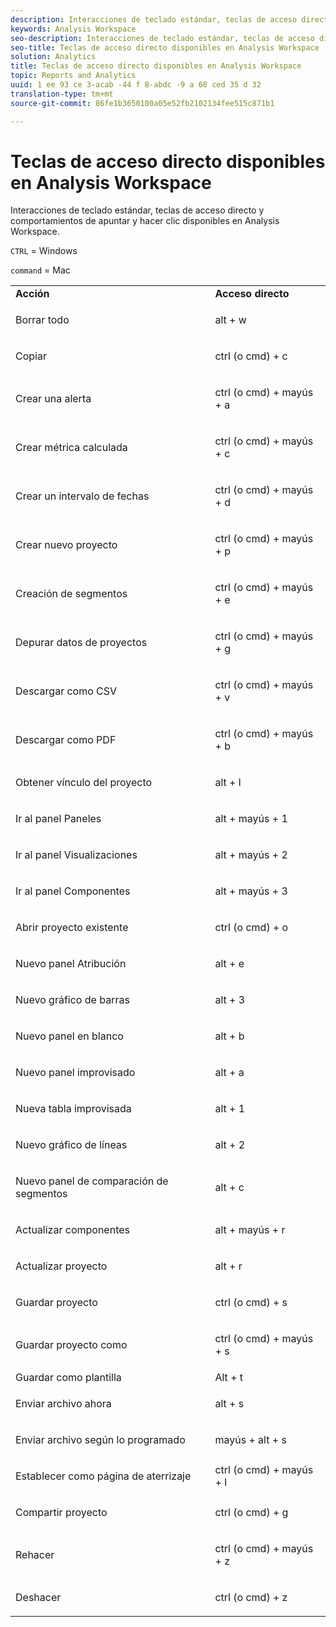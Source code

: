 ```yaml
---
description: Interacciones de teclado estándar, teclas de acceso directo y comportamientos de apuntar y hacer clic disponibles en Analysis Workspace.
keywords: Analysis Workspace
seo-description: Interacciones de teclado estándar, teclas de acceso directo y comportamientos de apuntar y hacer clic disponibles en Analysis Workspace.
seo-title: Teclas de acceso directo disponibles en Analysis Workspace
solution: Analytics
title: Teclas de acceso directo disponibles en Analysis Workspace
topic: Reports and Analytics
uuid: 1 ee 93 ce 3-acab -44 f 8-abdc -9 a 68 ced 35 d 32
translation-type: tm+mt
source-git-commit: 86fe1b3650100a05e52fb2102134fee515c871b1

---
```



# Teclas de acceso directo disponibles en Analysis Workspace

Interacciones de teclado estándar, teclas de acceso directo y comportamientos de apuntar y hacer clic disponibles en Analysis Workspace.

`CTRL` = Windows

`command` = Mac

<table id="table_01F961F4F7E644E682B8A95B44F14FEE"> 
 <tbody> 
  <tr> 
   <td> <b> Acción</b> </td> 
   <td> <b> Acceso directo</b> </td> 
  </tr> 
  <tr> 
   <td colname="col1"> <p>Borrar todo </p> </td> 
   <td colname="col2"> <p>alt + w </p> </td> 
  </tr> 
  <tr> 
   <td colname="col1"> <p>Copiar </p> </td> 
   <td colname="col2"> <p>ctrl (o cmd) + c </p> </td> 
  </tr> 
  <tr> 
   <td colname="col1"> <p>Crear una alerta </p> </td> 
   <td colname="col2"> <p>ctrl (o cmd) + mayús + a </p> </td> 
  </tr> 
  <tr> 
   <td> <p> Crear métrica calculada </p> </td> 
   <td> <p> ctrl (o cmd) + mayús + c </p> </td> 
  </tr> 
  <tr> 
   <td colname="col1"> <p> Crear un intervalo de fechas </p> </td> 
   <td colname="col2"> <p> ctrl (o cmd) + mayús + d </p> </td> 
  </tr> 
  <tr> 
   <td colname="col1"> <p> Crear nuevo proyecto </p> </td> 
   <td colname="col2"> <p> ctrl (o cmd) + mayús + p </p> </td> 
  </tr> 
  <tr> 
   <td colname="col1"> <p> Creación de segmentos </p> </td> 
   <td colname="col2"> <p> ctrl (o cmd) + mayús + e </p> </td> 
  </tr> 
  <tr> 
   <td colname="col1"> <p>Depurar datos de proyectos </p> </td> 
   <td colname="col2"> <p>ctrl (o cmd) + mayús + g </p> </td> 
  </tr> 
  <tr> 
   <td colname="col1"> <p> Descargar como CSV </p> </td> 
   <td colname="col2"> <p>ctrl (o cmd) + mayús + v </p> </td> 
  </tr> 
  <tr> 
   <td colname="col1"> <p>Descargar como PDF </p> </td> 
   <td colname="col2"> <p>ctrl (o cmd) + mayús + b </p> </td> 
  </tr> 
  <tr> 
   <td colname="col1"> <p>Obtener vínculo del proyecto </p> </td> 
   <td colname="col2"> <p>alt + l </p> </td> 
  </tr> 
  <tr> 
   <td colname="col1"> <p>Ir al panel Paneles </p> </td> 
   <td colname="col2"> <p>alt + mayús + 1 </p> </td> 
  </tr> 
  <tr> 
   <td colname="col1"> <p>Ir al panel Visualizaciones </p> </td> 
   <td colname="col2"> <p>alt + mayús + 2 </p> </td> 
  </tr> 
  <tr> 
   <td colname="col1"> <p>Ir al panel Componentes </p> </td> 
   <td colname="col2"> <p>alt + mayús + 3 </p> </td> 
  </tr> 
  <tr> 
   <td> <p> Abrir proyecto existente </p> </td> 
   <td> <p> ctrl (o cmd) + o </p> </td> 
  </tr> 
  <tr> 
   <td colname="col1"> <p>Nuevo panel Atribución </p> </td> 
   <td colname="col2"> <p>alt + e </p> </td> 
  </tr> 
  <tr> 
   <td colname="col1"> <p>Nuevo gráfico de barras </p> </td> 
   <td colname="col2"> <p>alt + 3 </p> </td> 
  </tr> 
  <tr> 
   <td colname="col1"> <p>Nuevo panel en blanco </p> </td> 
   <td colname="col2"> <p>alt + b </p> </td> 
  </tr> 
  <tr> 
   <td colname="col1"> <p>Nuevo panel improvisado </p> </td> 
   <td colname="col2"> <p>alt + a </p> </td> 
  </tr> 
  <tr> 
   <td colname="col1"> <p>Nueva tabla improvisada </p> </td> 
   <td colname="col2"> <p>alt + 1 </p> </td> 
  </tr> 
  <tr> 
   <td colname="col1"> <p>Nuevo gráfico de líneas </p> </td> 
   <td colname="col2"> <p>alt + 2 </p> </td> 
  </tr> 
  <tr> 
   <td colname="col1"> <p> Nuevo panel de comparación de segmentos </p> </td> 
   <td colname="col2"> <p>alt + c </p> </td> 
  </tr> 
  <tr> 
   <td colname="col1"> <p>Actualizar componentes </p> </td> 
   <td colname="col2"> <p>alt + mayús + r </p> </td> 
  </tr> 
  <tr> 
   <td colname="col1"> <p>Actualizar proyecto </p> </td> 
   <td colname="col2"> <p>alt + r </p> </td> 
  </tr> 
  <tr> 
   <td> <p> Guardar proyecto </p> </td> 
   <td> <p> ctrl (o cmd) + s </p> </td> 
  </tr> 
  <tr> 
   <td> <p> Guardar proyecto como </p> </td> 
   <td> <p> ctrl (o cmd) + mayús + s </p> </td> 
  </tr> 
  <tr> 
   <td colname="col1"> Guardar como plantilla </td> 
   <td colname="col2"> Alt + t </td> 
  </tr> 
  <tr> 
   <td colname="col1"> <p>Enviar archivo ahora </p> </td> 
   <td colname="col2"> <p>alt + s </p> </td> 
  </tr> 
  <tr> 
   <td> <p> Enviar archivo según lo programado </p> </td> 
   <td> <p>mayús + alt + s </p> </td> 
  </tr> 
  <tr> 
   <td colname="col1"> <p>Establecer como página de aterrizaje </p> </td> 
   <td colname="col2"> ctrl (o cmd) + mayús + l </td> 
  </tr> 
  <tr> 
   <td> <p> Compartir proyecto </p> </td> 
   <td> <p> ctrl (o cmd) + g </p> </td> 
  </tr> 
  <tr> 
   <td colname="col1"> <p>Rehacer </p> </td> 
   <td colname="col2"> <p>ctrl (o cmd) + mayús + z </p> </td> 
  </tr> 
  <tr> 
   <td> <p>Deshacer </p> </td> 
   <td> <p>ctrl (o cmd) + z </p> </td> 
  </tr> 
 </tbody> 
</table>

